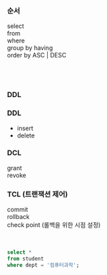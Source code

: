 ### 순서  
select<br/>
from <br/>
where <br/>
group by having  <br/> 
order by ASC | DESC<br/><br/><br/><br/>

### DDL


### DDL
- insert<br/>
- delete<br/>

### DCL
grant<br/>
revoke<br/>

### TCL (트랜잭션 제어)
commit <br/>
rollback <br/>
check point (롤백을 위한 시점 설정) <br/><br/><br/>


~~~sql
select *   
from student
where dept = '컴퓨터과학';
~~~~


~~~sql

~~~


~~~sql

~~~


~~~sql

~~~


~~~sql

~~~


~~~sql

~~~


~~~sql

~~~


~~~sql

~~~


~~~sql

~~~


~~~sql

~~~


~~~sql

~~~


~~~sql

~~~
